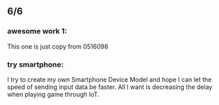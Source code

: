 ## 6/6

### awesome work 1:

This one is just copy from 0516098

### try smartphone:
I try to create my own Smartphone Device Model and hope I can let the speed of sending input data be faster.
All I want is decreasing the delay when playing game through IoT.

